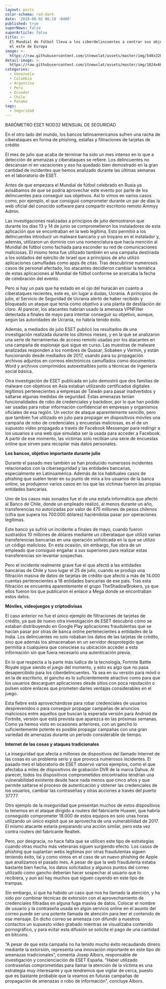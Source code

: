 ```yaml
---
layout: posts
color-schema: red-dark
date: '2018-08-02 06:19 -0400'
published: true
superNews: false
superArticle: false
title: >-
  El Mundial de fútbol lleva a los ciberdelincuentes a centrar sus objetivos en
  el este de Europa
image: >-
  https://raw.githubusercontent.com/itnewslat/assets/master/img/540x320/Estadio-futbol-p.jpg
detail-image: >-
  https://raw.githubusercontent.com/itnewslat/assets/master/img/1024x680/Estadio-futbol-g.jpg
categories:
  - Venezuela
  - Colombia
  - Argentina
  - Perú
  - Ecuador
  - Chile
  - Panama
tags:
  - Seguridad
---
```

BARÓMETRO ESET NOD32 MENSUAL DE SEGURIDAD

En el otro lado del mundo, los bancos latinoamericanos sufren una racha de ciberataques en forma de phishing, estafas y filtraciones de tarjetas de crédito

 El mes de julio que acaba de terminar ha sido un mes intenso en lo que a detección de amenazas y ciberataques se refiere. Los delincuentes no descansan ni en vacaciones y eso ha quedado bien demostrado en la gran cantidad de incidentes que hemos analizado durante las últimas semanas en el laboratorio de ESET.
 
Antes de que empezara el Mundial de fútbol celebrado en Rusia ya avisábamos de que se podría aprovechar este evento por parte de los delincuentes para conseguir sus objetivos. Así lo vimos en varios casos como, por ejemplo, el que consiguió comprometer durante un par de días la web oficial del conocido software para compartir escritorio remoto Ammyy Admin.

Las investigaciones realizadas a principios de julio demostraron que durante los días 13 y 14 de junio se comprometieron los instaladores de esta aplicación que se encontraban en la web legítima. Esto permitió a los delincuentes introducir un malware bancario y un troyano en el instalador y, además, utilizaron un dominio con una nomenclatura que hacía mención al Mundial de fútbol como fachada para esconder su red de comunicaciones maliciosas.
El mismo tema fue utilizado también en una campaña destinada a los soldados del ejército de Israel que a principios de año utilizó aplicaciones camufladas como apps de citas. Tras descubrirse numerosos casos de personal afectado, los atacantes decidieron cambiar la temática de estas aplicaciones al Mundial de fútbol conforme se acercaba la fecha de celebración del evento.

Pero si hay un país que ha estado en el ojo del huracán en cuanto a ciberataques recientes, este es, sin lugar a dudas, Ucrania. A principios de julio, el Servicio de Seguridad de Ucrania alertó de haber recibido y bloqueado un ataque que tenía como objetivo a una planta de destilación de cloro. Al parecer, los atacantes habrían usado la amenaza VPNFilter detectada a finales de mayo para intentar conseguir su objetivo, aunque, según las autoridades de Ucrania, no habría tenido éxito.

Además, a mediados de julio ESET publicó los resultados de una investigación realizada durante los últimos meses, y en la que se analizaron una serie de herramientas de acceso remoto usadas por los atacantes en una campaña de espionaje que sigue en curso. Las muestras de malware analizadas responden a los nombres de Quasar, Sobaken y Vermin, y están funcionando desde mediados de 2017, usando para su propagación archivos adjuntos en correos electrónicos camuflados como documentos Word y archivos comprimidos autoextraíbles junto a técnicas de ingeniería social básica.

Otra investigación de ESET publicada en julio demostró que dos familias de malware con objetivos en Asia estaban utilizando certificados digitales legítimos pertenecientes a empresas de Taiwán para pasar inadvertidos y saltarse algunas medidas de seguridad. Estas amenazas tenían funcionalidades de robo de credenciales y backdoor, por lo que han podido ser usadas para robar información confidencial en empresas y organismos oficiales de esa región.
Un vector de ataque aparentemente sencillo, pero que también fue utilizado en julio para propagar en dispositivos móviles una campaña de robo de credenciales y encuestas maliciosas, es el de un supuesto vídeo propagado a través de Facebook Messenger para redirigir a los usuarios a una web que simulaba ser la usada para acceder a Facebook. A partir de ese momento, las víctimas solo recibían una serie de encuestas online que sirven para recopilar más datos personales.

**Los bancos, objetivo importante durante julio**

Durante el pasado mes también se han producido numerosos incidentes relacionados con la ciberseguridad y las entidades bancarias, especialmente en Latinoamérica. Además de los habituales casos de phishing que suelen tener en su punto de mira a los usuarios de la banca online, se produjeron varios casos en los que las víctimas fueron las propias entidades bancarias.

Uno de los casos más sonados fue el de una estafa informática que afectó al Banco de Chile, donde un empleado realizó, al menos durante un año, transferencias no autorizadas por valor de 475 millones de pesos chilenos (cifra que supera los 700.000 dólares) haciéndolas pasar por operaciones legítimas.

Este banco ya sufrió un incidente a finales de mayo, cuando fueron sustraídos 10 millones de dólares mediante un ciberataque que utilizó varias transferencias bancarias en una operación sofisticada en la que se utilizó un código malicioso. En esta ocasión, sin embargo, fue obra de un empleado que consiguió engañar a sus superiores para realizar estas transferencias sin levantar sospechas.

Pero el incidente realmente grave fue el que afectó a las entidades bancarias de Chile y tuvo lugar el 25 de julio, cuando se produjo una filtración masiva de datos de tarjetas de crédito que afectó a más de 14.000 cuentas pertenecientes a 18 entidades bancarias de ese país. Tras esta filtración se encuentra aparentemente el grupo TheShadowBrokers, ya que ellos fueron los que publicaron el enlace a Mega donde se encontraban estos datos.

**Móviles, videojuegos y criptodivisas**

El caso anterior no fue el único ejemplo de filtraciones de tarjetas de crédito, ya que de nuevo otra investigación de ESET descubrió cómo se estaban distribuyendo en Google Play aplicaciones fraudulentas que se hacían pasar por otras de banca online pertenecientes a entidades de la India. Los delincuentes no solo robaban los datos de las tarjetas de crédito, sino que además los almacenaban en un servidor desprotegido que permitía a cualquiera que conociese su ubicación acceder a esta información sin que fuera necesario una autenticación previa.

En lo que respecta a la parte más lúdica de la tecnología, Fortnite Battle Royale sigue siendo el juego del momento, y esto es algo que no pasa desapercibido para los ciberdelincuentes. Ya sea en su versión para móvil o en la de escritorio, el gancho es lo suficientemente atractivo como para que los usuarios descarguen aplicaciones desde sitios con poca reputación o pulsen sobre enlaces que prometen darles ventajas considerables en el juego.

Esta fiebre está aprovechándose para robar credenciales de usuarios desprevenidos o para conseguir propagar campañas de anuncios maliciosos entre aquellos que buscan la esperada versión para Android de Fortnite, versión que está prevista que aparezca en las próximas semanas. Como ya hemos visto en ocasiones anteriores, con un gancho lo suficientemente potente es posible propagar campañas con una gran variedad de amenazas durante un periodo considerable de tiempo.

**Internet de las cosas y ataques tradicionales**

La inseguridad que afecta a millones de dispositivos del llamado Internet de las cosas es un problema serio y que provoca numerosos incidentes. El pasado mes el laboratorio de ESET observó varios ejemplos, como el que afectaba a miles de dispositivos de grabación DVR de la marca Dahua. Al parecer, todos los dispositivos comprometidos encontrados tendrían una vulnerabilidad existente desde hace nada menos que cinco años y que permite saltarse el proceso de autenticación y obtener las credenciales de los usuarios, cambiar las contraseñas y otras acciones a través del puerto 37777.

Otro ejemplo de la inseguridad que presentan muchos de estos dispositivos lo tenemos en el ataque dirigido a routers del fabricante Huawei, que habría conseguido comprometer 18.000 de estos equipos en solo unas horas utilizando un único exploit que se aprovecha de una vulnerabilidad de 2017. El mismo atacante estaría preparando una acción similar, pero esta vez contra routers del fabricante Realtek.

Pero, por desgracia, no hace falta que se utilicen este tipo de estrategias cuando otras mucho más veteranas siguen surgiendo efecto. Los casos de phishing que suplantan webs legítimas por otras fraudulentas siguen teniendo éxito, tal y como vimos en el caso de un nuevo phishing de Apple que analizamos el pasado mes. A pesar de que la web fraudulenta estaba bastante bien hecha, los datos solicitados y algunos puntos del correo utilizado como gancho deberían hacer sospechar al usuario que lo recibiera, y aun así hay muchos que siguen cayendo en este tipo de trampas.

Sin embargo, sí que ha habido un caso que nos ha llamado la atención, y ha sido por combinar técnicas de extorsión con el aprovechamiento de credenciales filtradas en alguna fuga masiva de datos. Colocar el nombre de usuario y la contraseña usada en algún servicio online en el asunto del correo puede ser una potente llamada de atención para leer el contenido de ese mensaje. En dicho correo se amenaza con difundir a nuestros contactos un supuesto vídeo grabado mientras se visualizaba contenido pornográfico, y para evitar esta difusión se solicita el pago de una cantidad en bitcoins.

“A pesar de que esta campaña no ha tenido mucho éxito recaudando dinero mediante la extorsión, representa una innovación importante en este tipo de amenazas tradicionales”, comenta Josep Albors, responsable de investigación y concienciación de ESET España. “Haber utilizado contraseñas comprometidas para llamar la atención de la víctima es una estrategia muy interesante y que tendremos que vigilar de cerca, puesto que es bastante probable que la veamos en futuras campañas de propagación de amenazas o robo de información”, concluye Albors.